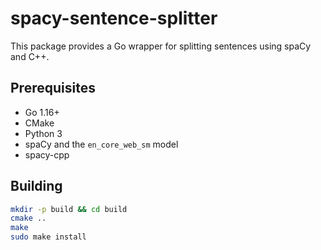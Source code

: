 # spacy-sentence-splitter

This package provides a Go wrapper for splitting sentences using spaCy and C++.

## Prerequisites

- Go 1.16+
- CMake
- Python 3
- spaCy and the `en_core_web_sm` model
- spacy-cpp

## Building

```bash
mkdir -p build && cd build
cmake ..
make
sudo make install
